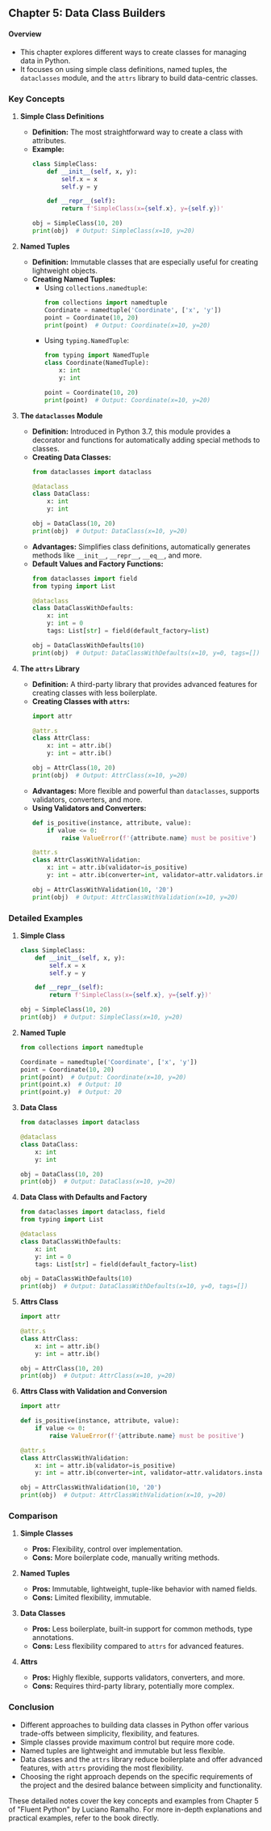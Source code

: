 ## Chapter 5: Data Class Builders

#### Overview
- This chapter explores different ways to create classes for managing data in Python.
- It focuses on using simple class definitions, named tuples, the `dataclasses` module, and the `attrs` library to build data-centric classes.

### Key Concepts

1. **Simple Class Definitions**
   - **Definition:** The most straightforward way to create a class with attributes.
   - **Example:**
     ```python
     class SimpleClass:
         def __init__(self, x, y):
             self.x = x
             self.y = y

         def __repr__(self):
             return f'SimpleClass(x={self.x}, y={self.y})'

     obj = SimpleClass(10, 20)
     print(obj)  # Output: SimpleClass(x=10, y=20)
     ```

2. **Named Tuples**
   - **Definition:** Immutable classes that are especially useful for creating lightweight objects.
   - **Creating Named Tuples:**
     - Using `collections.namedtuple`:
       ```python
       from collections import namedtuple
       Coordinate = namedtuple('Coordinate', ['x', 'y'])
       point = Coordinate(10, 20)
       print(point)  # Output: Coordinate(x=10, y=20)
       ```
     - Using `typing.NamedTuple`:
       ```python
       from typing import NamedTuple
       class Coordinate(NamedTuple):
           x: int
           y: int

       point = Coordinate(10, 20)
       print(point)  # Output: Coordinate(x=10, y=20)
       ```

3. **The `dataclasses` Module**
   - **Definition:** Introduced in Python 3.7, this module provides a decorator and functions for automatically adding special methods to classes.
   - **Creating Data Classes:**
     ```python
     from dataclasses import dataclass

     @dataclass
     class DataClass:
         x: int
         y: int

     obj = DataClass(10, 20)
     print(obj)  # Output: DataClass(x=10, y=20)
     ```
   - **Advantages:** Simplifies class definitions, automatically generates methods like `__init__`, `__repr__`, `__eq__`, and more.
   - **Default Values and Factory Functions:**
     ```python
     from dataclasses import field
     from typing import List

     @dataclass
     class DataClassWithDefaults:
         x: int
         y: int = 0
         tags: List[str] = field(default_factory=list)

     obj = DataClassWithDefaults(10)
     print(obj)  # Output: DataClassWithDefaults(x=10, y=0, tags=[])
     ```

4. **The `attrs` Library**
   - **Definition:** A third-party library that provides advanced features for creating classes with less boilerplate.
   - **Creating Classes with `attrs`:**
     ```python
     import attr

     @attr.s
     class AttrClass:
         x: int = attr.ib()
         y: int = attr.ib()

     obj = AttrClass(10, 20)
     print(obj)  # Output: AttrClass(x=10, y=20)
     ```
   - **Advantages:** More flexible and powerful than `dataclasses`, supports validators, converters, and more.
   - **Using Validators and Converters:**
     ```python
     def is_positive(instance, attribute, value):
         if value <= 0:
             raise ValueError(f'{attribute.name} must be positive')

     @attr.s
     class AttrClassWithValidation:
         x: int = attr.ib(validator=is_positive)
         y: int = attr.ib(converter=int, validator=attr.validators.instance_of(int))

     obj = AttrClassWithValidation(10, '20')
     print(obj)  # Output: AttrClassWithValidation(x=10, y=20)
     ```

### Detailed Examples

1. **Simple Class**
   ```python
   class SimpleClass:
       def __init__(self, x, y):
           self.x = x
           self.y = y

       def __repr__(self):
           return f'SimpleClass(x={self.x}, y={self.y})'

   obj = SimpleClass(10, 20)
   print(obj)  # Output: SimpleClass(x=10, y=20)
   ```

2. **Named Tuple**
   ```python
   from collections import namedtuple

   Coordinate = namedtuple('Coordinate', ['x', 'y'])
   point = Coordinate(10, 20)
   print(point)  # Output: Coordinate(x=10, y=20)
   print(point.x)  # Output: 10
   print(point.y)  # Output: 20
   ```

3. **Data Class**
   ```python
   from dataclasses import dataclass

   @dataclass
   class DataClass:
       x: int
       y: int

   obj = DataClass(10, 20)
   print(obj)  # Output: DataClass(x=10, y=20)
   ```

4. **Data Class with Defaults and Factory**
   ```python
   from dataclasses import dataclass, field
   from typing import List

   @dataclass
   class DataClassWithDefaults:
       x: int
       y: int = 0
       tags: List[str] = field(default_factory=list)

   obj = DataClassWithDefaults(10)
   print(obj)  # Output: DataClassWithDefaults(x=10, y=0, tags=[])
   ```

5. **Attrs Class**
   ```python
   import attr

   @attr.s
   class AttrClass:
       x: int = attr.ib()
       y: int = attr.ib()

   obj = AttrClass(10, 20)
   print(obj)  # Output: AttrClass(x=10, y=20)
   ```

6. **Attrs Class with Validation and Conversion**
   ```python
   import attr

   def is_positive(instance, attribute, value):
       if value <= 0:
           raise ValueError(f'{attribute.name} must be positive')

   @attr.s
   class AttrClassWithValidation:
       x: int = attr.ib(validator=is_positive)
       y: int = attr.ib(converter=int, validator=attr.validators.instance_of(int))

   obj = AttrClassWithValidation(10, '20')
   print(obj)  # Output: AttrClassWithValidation(x=10, y=20)
   ```

### Comparison

1. **Simple Classes**
   - **Pros:** Flexibility, control over implementation.
   - **Cons:** More boilerplate code, manually writing methods.

2. **Named Tuples**
   - **Pros:** Immutable, lightweight, tuple-like behavior with named fields.
   - **Cons:** Limited flexibility, immutable.

3. **Data Classes**
   - **Pros:** Less boilerplate, built-in support for common methods, type annotations.
   - **Cons:** Less flexibility compared to `attrs` for advanced features.

4. **Attrs**
   - **Pros:** Highly flexible, supports validators, converters, and more.
   - **Cons:** Requires third-party library, potentially more complex.

### Conclusion
- Different approaches to building data classes in Python offer various trade-offs between simplicity, flexibility, and features.
- Simple classes provide maximum control but require more code.
- Named tuples are lightweight and immutable but less flexible.
- Data classes and the `attrs` library reduce boilerplate and offer advanced features, with `attrs` providing the most flexibility.
- Choosing the right approach depends on the specific requirements of the project and the desired balance between simplicity and functionality.

These detailed notes cover the key concepts and examples from Chapter 5 of "Fluent Python" by Luciano Ramalho. For more in-depth explanations and practical examples, refer to the book directly.
